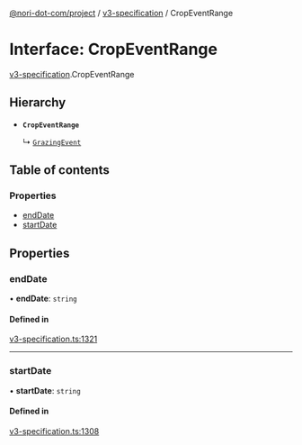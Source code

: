 [@nori-dot-com/project](../README.md) / [v3-specification](../modules/v3_specification.md) / CropEventRange

# Interface: CropEventRange

[v3-specification](../modules/v3_specification.md).CropEventRange

## Hierarchy

- **`CropEventRange`**

  ↳ [`GrazingEvent`](v3_specification.GrazingEvent.md)

## Table of contents

### Properties

- [endDate](v3_specification.CropEventRange.md#enddate)
- [startDate](v3_specification.CropEventRange.md#startdate)

## Properties

### endDate

• **endDate**: `string`

#### Defined in

[v3-specification.ts:1321](https://github.com/nori-dot-eco/nori-dot-com/blob/8e6dd1a/packages/project/src/v3-specification.ts#L1321)

___

### startDate

• **startDate**: `string`

#### Defined in

[v3-specification.ts:1308](https://github.com/nori-dot-eco/nori-dot-com/blob/8e6dd1a/packages/project/src/v3-specification.ts#L1308)
